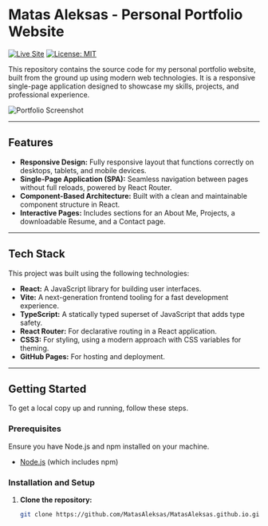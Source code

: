 # Matas Aleksas - Personal Portfolio Website

[![Live Site](https://img.shields.io/badge/Live_Site-View_Portfolio-green?style=for-the-badge&logo=icloud)](https://matasaleksas.github.io)
[![License: MIT](https://img.shields.io/badge/License-MIT-blue.svg?style=for-the-badge)](https://opensource.org/licenses/MIT)

This repository contains the source code for my personal portfolio website, built from the ground up using modern web technologies. It is a responsive single-page application designed to showcase my skills, projects, and professional experience.

![Portfolio Screenshot](C:\Users\matas\PersonalProjects\Websites\personal_website\MatasAleksas.github.io\public\portfolio-screenshot.png)

---

## Features

- **Responsive Design:** Fully responsive layout that functions correctly on desktops, tablets, and mobile devices.
- **Single-Page Application (SPA):** Seamless navigation between pages without full reloads, powered by React Router.
- **Component-Based Architecture:** Built with a clean and maintainable component structure in React.
- **Interactive Pages:** Includes sections for an About Me, Projects, a downloadable Resume, and a Contact page.

---

## Tech Stack

This project was built using the following technologies:

- **React:** A JavaScript library for building user interfaces.
- **Vite:** A next-generation frontend tooling for a fast development experience.
- **TypeScript:** A statically typed superset of JavaScript that adds type safety.
- **React Router:** For declarative routing in a React application.
- **CSS3:** For styling, using a modern approach with CSS variables for theming.
- **GitHub Pages:** For hosting and deployment.

---

## Getting Started

To get a local copy up and running, follow these steps.

### Prerequisites

Ensure you have Node.js and npm installed on your machine.
- [Node.js](https://nodejs.org/) (which includes npm)

### Installation and Setup

1. **Clone the repository:**
   ```sh
   git clone https://github.com/MatasAleksas/MatasAleksas.github.io.git
